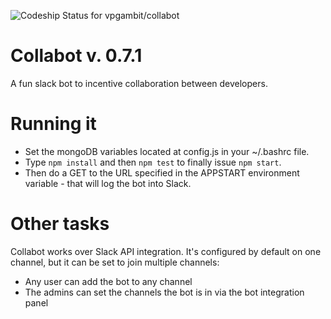 ![Codeship Status for vpgambit/collabot](https://codeship.com/projects/87838d20-936b-0132-849a-5668b62cd35b/status?branch=dev)

Collabot v. 0.7.1
=================
A fun slack bot to incentive collaboration between developers.


Running it
==========

- Set the mongoDB variables located at config.js in your ~/.bashrc file.
- Type `npm install` and then `npm test` to finally issue `npm start`. 
- Then do a GET to the URL specified in the APPSTART environment variable - that will log the bot into Slack. 


Other tasks
===========

Collabot works over Slack API integration. It's configured by default on one channel, but it can be set to join multiple channels:

* Any user can add the bot to any channel 
* The admins can set the channels the bot is in via the bot integration panel
